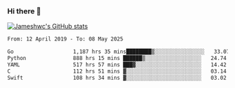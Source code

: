 ### Hi there 👋

[![Jameshwc's GitHub stats](https://github-readme-stats.vercel.app/api?username=jameshwc)](https://github.com/anuraghazra/github-readme-stats)

<!--START_SECTION:waka-->

```txt
From: 12 April 2019 - To: 08 May 2025

Go                   1,187 hrs 35 mins████████▒░░░░░░░░░░░░░░░░   33.07 %
Python               888 hrs 15 mins ██████▒░░░░░░░░░░░░░░░░░░   24.74 %
YAML                 517 hrs 57 mins ███▓░░░░░░░░░░░░░░░░░░░░░   14.42 %
C                    112 hrs 51 mins ▓░░░░░░░░░░░░░░░░░░░░░░░░   03.14 %
Swift                108 hrs 34 mins ▓░░░░░░░░░░░░░░░░░░░░░░░░   03.02 %
```

<!--END_SECTION:waka-->